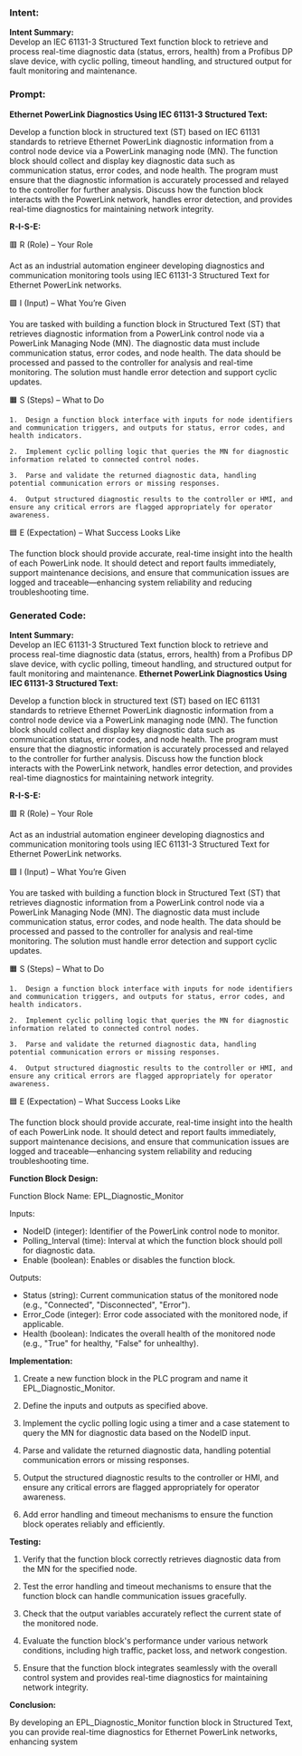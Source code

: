 ### Intent:
**Intent Summary:**  
Develop an IEC 61131-3 Structured Text function block to retrieve and process real-time diagnostic data (status, errors, health) from a Profibus DP slave device, with cyclic polling, timeout handling, and structured output for fault monitoring and maintenance.

### Prompt:
**Ethernet PowerLink Diagnostics Using IEC 61131-3 Structured Text:**

Develop a function block in structured text (ST) based on IEC 61131 standards to retrieve Ethernet PowerLink diagnostic information from a control node device via a PowerLink managing node (MN). The function block should collect and display key diagnostic data such as communication status, error codes, and node health. The program must ensure that the diagnostic information is accurately processed and relayed to the controller for further analysis. Discuss how the function block interacts with the PowerLink network, handles error detection, and provides real-time diagnostics for maintaining network integrity.

**R-I-S-E:**

🟥 R (Role) – Your Role

Act as an industrial automation engineer developing diagnostics and communication monitoring tools using IEC 61131-3 Structured Text for Ethernet PowerLink networks.

🟩 I (Input) – What You’re Given

You are tasked with building a function block in Structured Text (ST) that retrieves diagnostic information from a PowerLink control node via a PowerLink Managing Node (MN). The diagnostic data must include communication status, error codes, and node health. The data should be processed and passed to the controller for analysis and real-time monitoring. The solution must handle error detection and support cyclic updates.

🟧 S (Steps) – What to Do

	1.	Design a function block interface with inputs for node identifiers and communication triggers, and outputs for status, error codes, and health indicators.
 
	2.	Implement cyclic polling logic that queries the MN for diagnostic information related to connected control nodes.
 
	3.	Parse and validate the returned diagnostic data, handling potential communication errors or missing responses.
 
	4.	Output structured diagnostic results to the controller or HMI, and ensure any critical errors are flagged appropriately for operator awareness.

🟦 E (Expectation) – What Success Looks Like

The function block should provide accurate, real-time insight into the health of each PowerLink node. It should detect and report faults immediately, support maintenance decisions, and ensure that communication issues are logged and traceable—enhancing system reliability and reducing troubleshooting time.

### Generated Code:
**Intent Summary:**  
Develop an IEC 61131-3 Structured Text function block to retrieve and process real-time diagnostic data (status, errors, health) from a Profibus DP slave device, with cyclic polling, timeout handling, and structured output for fault monitoring and maintenance.
**Ethernet PowerLink Diagnostics Using IEC 61131-3 Structured Text:**

Develop a function block in structured text (ST) based on IEC 61131 standards to retrieve Ethernet PowerLink diagnostic information from a control node device via a PowerLink managing node (MN). The function block should collect and display key diagnostic data such as communication status, error codes, and node health. The program must ensure that the diagnostic information is accurately processed and relayed to the controller for further analysis. Discuss how the function block interacts with the PowerLink network, handles error detection, and provides real-time diagnostics for maintaining network integrity.

**R-I-S-E:**

🟥 R (Role) – Your Role

Act as an industrial automation engineer developing diagnostics and communication monitoring tools using IEC 61131-3 Structured Text for Ethernet PowerLink networks.

🟩 I (Input) – What You’re Given

You are tasked with building a function block in Structured Text (ST) that retrieves diagnostic information from a PowerLink control node via a PowerLink Managing Node (MN). The diagnostic data must include communication status, error codes, and node health. The data should be processed and passed to the controller for analysis and real-time monitoring. The solution must handle error detection and support cyclic updates.

🟧 S (Steps) – What to Do

	1.	Design a function block interface with inputs for node identifiers and communication triggers, and outputs for status, error codes, and health indicators.
 
	2.	Implement cyclic polling logic that queries the MN for diagnostic information related to connected control nodes.
 
	3.	Parse and validate the returned diagnostic data, handling potential communication errors or missing responses.
 
	4.	Output structured diagnostic results to the controller or HMI, and ensure any critical errors are flagged appropriately for operator awareness.

🟦 E (Expectation) – What Success Looks Like

The function block should provide accurate, real-time insight into the health of each PowerLink node. It should detect and report faults immediately, support maintenance decisions, and ensure that communication issues are logged and traceable—enhancing system reliability and reducing troubleshooting time.

**Function Block Design:**

Function Block Name: EPL_Diagnostic_Monitor

Inputs:

* NodeID (integer): Identifier of the PowerLink control node to monitor.
* Polling_Interval (time): Interval at which the function block should poll for diagnostic data.
* Enable (boolean): Enables or disables the function block.

Outputs:

* Status (string): Current communication status of the monitored node (e.g., "Connected", "Disconnected", "Error").
* Error_Code (integer): Error code associated with the monitored node, if applicable.
* Health (boolean): Indicates the overall health of the monitored node (e.g., "True" for healthy, "False" for unhealthy).

**Implementation:**

1.	Create a new function block in the PLC program and name it EPL_Diagnostic_Monitor.

2.	Define the inputs and outputs as specified above.

3.	Implement the cyclic polling logic using a timer and a case statement to query the MN for diagnostic data based on the NodeID input.

4.	Parse and validate the returned diagnostic data, handling potential communication errors or missing responses.

5.	Output the structured diagnostic results to the controller or HMI, and ensure any critical errors are flagged appropriately for operator awareness.

6.	Add error handling and timeout mechanisms to ensure the function block operates reliably and efficiently.

**Testing:**

1.	Verify that the function block correctly retrieves diagnostic data from the MN for the specified node.

2.	Test the error handling and timeout mechanisms to ensure that the function block can handle communication issues gracefully.

3.	Check that the output variables accurately reflect the current state of the monitored node.

4.	Evaluate the function block's performance under various network conditions, including high traffic, packet loss, and network congestion.

5.	Ensure that the function block integrates seamlessly with the overall control system and provides real-time diagnostics for maintaining network integrity.

**Conclusion:**

By developing an EPL_Diagnostic_Monitor function block in Structured Text, you can provide real-time diagnostics for Ethernet PowerLink networks, enhancing system

